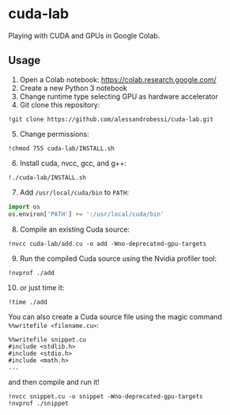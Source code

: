 # cuda-lab
Playing with CUDA and GPUs in Google Colab.

## Usage
1. Open a Colab notebook: https://colab.research.google.com/
2. Create a new Python 3 notebook
3. Change runtime type selecting GPU as hardware accelerator
4. Git clone this repository:
```
!git clone https://github.com/alessandrobessi/cuda-lab.git
```
5. Change permissions:
```
!chmod 755 cuda-lab/INSTALL.sh
```
6. Install cuda, nvcc, gcc, and g++:
```
!./cuda-lab/INSTALL.sh
```

7. Add `/usr/local/cuda/bin` to `PATH`:
```python
import os
os.environ['PATH'] += ':/usr/local/cuda/bin'
```

8. Compile an existing Cuda source:
```
!nvcc cuda-lab/add.cu -o add -Wno-deprecated-gpu-targets
```

9. Run the compiled Cuda source using the Nvidia profiler tool:
```
!nvprof ./add
```

10. or just time it:
```
!time ./add
```

You can also create a Cuda source file using the magic command `%%writefile <filename.cu>`:
``` 
%%writefile snippet.cu
#include <stdlib.h>
#include <stdio.h>
#include <math.h>
...
```

and then compile and run it!
```
!nvcc snippet.cu -o snippet -Wno-deprecated-gpu-targets
!nvprof ./snippet
```
